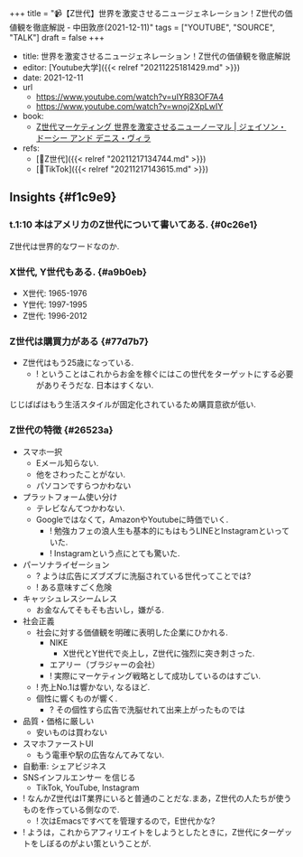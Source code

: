+++
title = "📹【Z世代】世界を激変させるニュージェネレーション！Z世代の価値観を徹底解説 - 中田敦彦(2021-12-11)"
tags = ["YOUTUBE", "SOURCE", "TALK"]
draft = false
+++

-   title: 世界を激変させるニュージェネレーション！Z世代の価値観を徹底解説
-   editor: [Youtube大学]({{< relref "20211225181429.md" >}})
-   date: 2021-12-11
-   url
    -   <https://www.youtube.com/watch?v=uIYR83OF7A4>
    -   <https://www.youtube.com/watch?v=wnoj2XpLwIY>
-   book:
    -   [Z世代マーケティング 世界を激変させるニューノーマル | ジェイソン・ドーシー アンド デニス・ヴィラ](https://www.amazon.co.jp/dp/4596015295)
-   refs:
    -   [📝Z世代]({{< relref "20211217134744.md" >}})
    -   [🔖TikTok]({{< relref "20211217143615.md" >}})


## Insights {#f1c9e9}


### t.1:10 本はアメリカのZ世代について書いてある. {#0c26e1}

Z世代は世界的なワードなのか.


### X世代, Y世代もある. {#a9b0eb}

-   X世代: 1965-1976
-   Y世代: 1997-1995
-   Z世代: 1996-2012


### Z世代は購買力がある {#77d7b7}

-   Z世代はもう25歳になっている.
    -   ! ということはこれからお金を稼ぐにはこの世代をターゲットにする必要がありそうだな. 日本はすくない.

じじばばはもう生活スタイルが固定化されているため購買意欲が低い.


### Z世代の特徴 {#26523a}

-   スマホ一択
    -   Eメール知らない.
    -   他をさわったことがない.
    -   パソコンですらつかわない
-   プラットフォーム使い分け
    -   テレビなんてつかわない.
    -   Googleではなくて，AmazonやYoutubeに時価でいく.
        -   ! 勉強カフェの浪人生も基本的にもはもうLINEとInstagramといっていた.
        -   ! Instagramという点にとても驚いた.
-   パーソナライゼーション
    -   ? ようは広告にズブズブに洗脳されている世代ってことでは?
    -   ! ある意味すごく危険
-   キャッシュレスシームレス
    -   お金なんてそもそも古いし，嫌がる.
-   社会正義
    -   社会に対する価値観を明確に表明した企業にひかれる.
        -   NIKE
            -   X世代とY世代で炎上し，Z世代に強烈に突き刺さった.
        -   エアリー（ブラジャーの会社）
        -   ! 実際にマーケティング戦略として成功しているのはすごい.
    -   ! 売上No.1は響かない, なるほど.
    -   個性に響くものが響く.
        -   ? その個性すら広告で洗脳せれて出来上がったものでは
-   品質・価格に厳しい
    -   安いものは買わない
-   スマホファーストUI
    -   もう電車や駅の広告なんてみてない.
-   自動車: シェアビジネス
-   SNSインフルエンサー を信じる
    -   TikTok, YouTube, Instagram
-   ! なんかZ世代はIT業界にいると普通のことだな.まあ，Z世代の人たちが使うものを作っている側なので.
    -   ! 次はEmacsですべてを管理するので，E世代かな?
-   ! ようは，これからアフィリエイトをしようとしたときに，Z世代にターゲットをしぼるのがよい策ということが.
